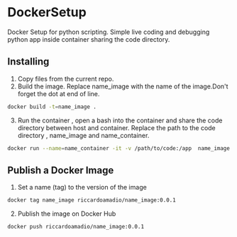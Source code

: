 # DockerSetup
Docker Setup for python scripting. Simple live coding and debugging python app inside container sharing the code directory.
## Installing
1. Copy files from the current repo.
2. Build the image. Replace name_image with the name of the image.Don't forget the dot at end of line.
```bash
docker build -t=name_image .
```
3. Run the container , open a bash into the container and share the code directory between host and container.
Replace the path to the code directory , name_image and name_container.
```bash
docker run --name=name_container -it -v /path/to/code:/app  name_image /bin/bash
```
## Publish a Docker Image
1. Set a name (tag) to the version of the image 
```bash
docker tag name_image riccardoamadio/name_image:0.0.1
```
2. Publish the image on Docker Hub
```bash
docker push riccardoamadio/name_image:0.0.1
```


